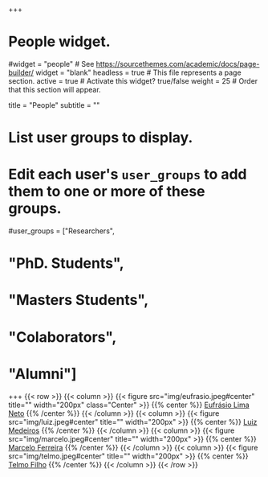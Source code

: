 +++
# People widget.
#widget = "people"  # See https://sourcethemes.com/academic/docs/page-builder/
widget = "blank"
headless = true  # This file represents a page section.
active = true  # Activate this widget? true/false
weight = 25  # Order that this section will appear.

title = "People"
subtitle = ""

# List user groups to display.
#   Edit each user's `user_groups` to add them to one or more of these groups.
#user_groups = ["Researchers",
#               "PhD. Students",
#               "Masters Students",
#               "Colaborators",
#               "Alumni"]
+++
{{< row >}}
{{< column >}}
{{< figure src="img/eufrasio.jpeg#center" title="" width="200px" class="Center" >}}
{{% center %}}
[Eufrásio Lima Neto](http://lattes.cnpq.br/5580004940091667)
{{% /center %}}
{{< /column >}}
{{< column >}}
{{< figure src="img/luiz.jpeg#center" title="" width="200px" >}}
{{% center %}}
[Luiz Medeiros](http://lattes.cnpq.br/8680871640499952)
{{% /center %}}
{{< /column >}}
{{< column >}}
{{< figure src="img/marcelo.jpeg#center" title="" width="200px" >}}
{{% center %}}
[Marcelo Ferreira](http://lattes.cnpq.br/2620157217100077)
{{% /center %}}
{{< /column >}}
{{< column >}}
{{< figure src="img/telmo.jpeg#center" title="" width="200px" >}}
{{% center %}}
[Telmo Filho](http://lattes.cnpq.br/4640945954423515)
{{% /center %}}
{{< /column >}}
{{< /row >}}